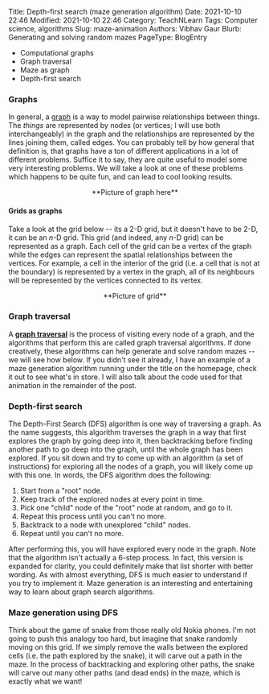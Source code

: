 Title: Depth-first search (maze generation algorithm)
Date: 2021-10-10 22:46
Modified: 2021-10-10 22:46
Category: TeachNLearn
Tags: Computer science, algorithms
Slug: maze-animation
Authors: Vibhav Gaur
Blurb: Generating and solving random mazes
PageType: BlogEntry
<!--Status: draft-->

* Computational graphs
* Graph traversal 
* Maze as graph 
* Depth-first search 

### Graphs

In general, a [graph](https://en.wikipedia.org/wiki/Graph_(discrete_mathematics)) is a way to model pairwise relationships between things.
The *things* are represented by nodes (or vertices; I will use both interchangeably) in the graph and the relationships are represented by the lines joining them, called edges.
You can probably tell by how general that definition is, that graphs have a ton of different applications in a lot of different problems.
Suffice it to say, they are quite useful to model some very interesting problems.
We will take a look at one of these problems which happens to be quite fun, and can lead to cool looking results.

<center>
**Picture of graph here**
</center>

#### Grids as graphs

Take a look at the grid below -- its a 2-D grid, but it doesn't have to be 2-D, it can be an $n$-D grid.
This grid (and indeed, any $n$-D grid) can be represented as a graph.
Each cell of the grid can be a vertex of the graph while the edges can represent the spatial relationships between the vertices.
For example, a cell in the interior of the grid (i.e. a cell that is not at the boundary) is represented by a vertex in the graph, all of its neighbours will be represented by the vertices connected to its vertex.

<center>
**Picture of grid**
</center>

### Graph traversal

A **[graph traversal](https://en.wikipedia.org/wiki/Graph_traversal#Graph_traversal_algorithms)** is the process of visiting every node of a graph, and the algorithms that perform this are called graph traversal algorithms.
If done creatively, these algorithms can help generate and solve random mazes -- we will see how below.
If you didn't see it already, I have an example of a maze generation algorithm running under the title on the homepage, check it out to see what's in store.
I will also talk about the code used for that animation in the remainder of the post.

### Depth-first search

The Depth-First Search (DFS) algorithm is one way of traversing a graph.
As the name suggests, this algorithm traverses the graph in a way that first explores the graph by going deep into it, then backtracking before finding another path to go deep into the graph, until the whole graph has been explored.
If you sit down and try to come up with an algorithm (a set of instructions) for exploring all the nodes of a graph, you will likely come up with this one.
In words, the DFS algorithm does the following:

1. Start from a "root" node.
2. Keep track of the explored nodes at every point in time.
3. Pick one "child" node of the "root" node at random, and go to it.
4. Repeat this process until you can't no more.
5. Backtrack to a node with unexplored "child" nodes.
6. Repeat until you can't no more.

After performing this, you will have explored every node in the graph.
Note that the algorithm isn't actually a 6-step process.
In fact, this version is expanded for clarity, you could definitely make that list shorter with better wording. 
As with almost everything, DFS is much easier to understand if you try to implement it.
Maze generation is an interesting and entertaining way to learn about graph search algorithms.

### Maze generation using DFS

Think about the game of snake from those really old Nokia phones.
I'm not going to push this analogy too hard, but imagine that snake randomly moving on this grid.
If we simply remove the walls between the explored cells (i.e. the path explored by the snake), it will carve out a path in the maze.
In the process of backtracking and exploring other paths, the snake will carve out many other paths (and dead ends) in the maze, which is exactly what we want!

